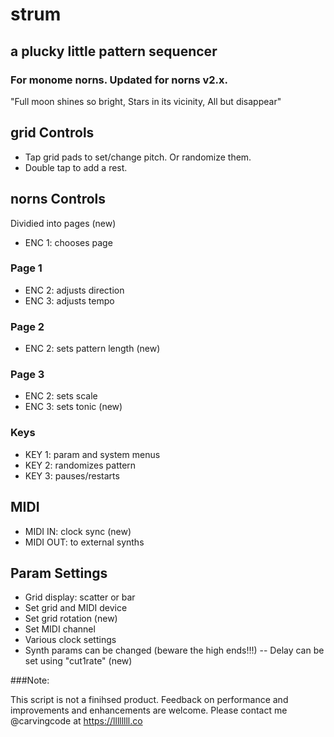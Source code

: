 # strum
## a plucky little pattern sequencer

### For monome norns. Updated for norns v2.x.

"Full moon shines so bright, Stars in its vicinity, All but disappear"

## grid Controls

- Tap grid pads to set/change pitch. Or randomize them.
- Double tap to add a rest.

## norns Controls

Dividied into pages (new)

- ENC 1: chooses page

### Page 1

- ENC 2: adjusts direction
- ENC 3: adjusts tempo

### Page 2
- ENC 2: sets pattern length (new)

### Page 3
- ENC 2: sets scale
- ENC 3: sets tonic (new)

### Keys
- KEY 1: param and system menus
- KEY 2: randomizes pattern
- KEY 3: pauses/restarts

## MIDI

- MIDI IN: clock sync (new)
- MIDI OUT: to external synths

## Param Settings

- Grid display: scatter or bar
- Set grid and MIDI device
- Set grid rotation (new)
- Set MIDI channel
- Various clock settings
- Synth params can be changed (beware the high ends!!!)
-- Delay can be set using "cut1rate" (new)

###Note:

This script is not a finihsed product.  Feedback on performance and improvements and enhancements are welcome.  Please contact me @carvingcode at https://llllllll.co
